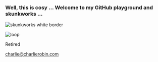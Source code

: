 ### Well, this is cosy … Welcome to my GitHub playground and skunkworks …

![skunkworks white border](https://github.com/user-attachments/assets/4bb7b537-96ab-498d-be80-734bfc2c4a4b)

![loop](https://github.com/charlierobin/charlierobin/assets/10506323/45c0166a-eaad-4a92-9fc7-4a71901c0dad)

Retired

charlie@charlierobin.com
